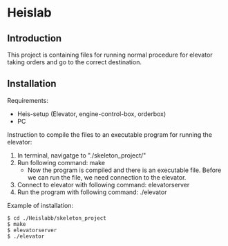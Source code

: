 # Heislab
## Introduction
This project is containing files for running normal procedure for elevator taking orders and go to the correct destination. 

## Installation
Requirements:
- Heis-setup (Elevator, engine-control-box, orderbox)
- PC

Instruction to compile the files to an executable program for running the elevator:
1. In terminal, navigatge to "./skeleton_project/"
2. Run following command: make
    - Now the program is compiled and there is an executable file.
    Before we can run the file, we need connection to the elevator.
3. Connect to elevator with following command: elevatorserver
3. Run the program with following command: ./elevator

Example of installation:
```
$ cd ./Heislabb/skeleton_project
$ make
$ elevatorserver
$ ./elevator
```
